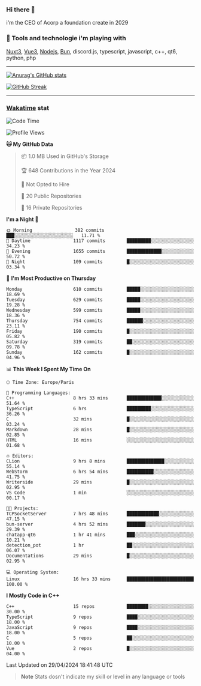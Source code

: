 ### Hi there 👋

i'm the CEO of Acorp a foundation create in 2029  

### 🧰 Tools and technologie i'm playing with

[Nuxt3](https://nuxt.com), [Vue3](https://vuejs.org/), [Nodejs](https://nodejs.org), [Bun](https://bun.sh/), discord.js, typescript, javascript, c++, qt6, python, php

---

[![Anurag's GitHub stats](https://github-readme-stats.vercel.app/api?username=ackimixs&show_icons=true&theme=github_dark&count_private=true)](https://www.ackimixs.xyz)

[![GitHub Streak](https://github-readme-streak-stats.herokuapp.com?user=Ackimixs&theme=github-dark-blue&date_format=j%20M%5B%20Y%5D&mode=weekly)](https://git.io/streak-stats)

---
 
 ### [Wakatime](https://wakatime.com/) stat

<!--START_SECTION:waka-->
![Code Time](http://img.shields.io/badge/Code%20Time-1%2C052%20hrs%2058%20mins-blue)

![Profile Views](http://img.shields.io/badge/Profile%20Views-0-blue)

**🐱 My GitHub Data** 

> 📦 1.0 MB Used in GitHub's Storage 
 > 
> 🏆 648 Contributions in the Year 2024
 > 
> 🚫 Not Opted to Hire
 > 
> 📜 20 Public Repositories 
 > 
> 🔑 16 Private Repositories 
 > 
**I'm a Night 🦉** 

```text
🌞 Morning                382 commits         ███░░░░░░░░░░░░░░░░░░░░░░   11.71 % 
🌆 Daytime                1117 commits        █████████░░░░░░░░░░░░░░░░   34.23 % 
🌃 Evening                1655 commits        █████████████░░░░░░░░░░░░   50.72 % 
🌙 Night                  109 commits         █░░░░░░░░░░░░░░░░░░░░░░░░   03.34 % 
```
📅 **I'm Most Productive on Thursday** 

```text
Monday                   610 commits         █████░░░░░░░░░░░░░░░░░░░░   18.69 % 
Tuesday                  629 commits         █████░░░░░░░░░░░░░░░░░░░░   19.28 % 
Wednesday                599 commits         █████░░░░░░░░░░░░░░░░░░░░   18.36 % 
Thursday                 754 commits         ██████░░░░░░░░░░░░░░░░░░░   23.11 % 
Friday                   190 commits         █░░░░░░░░░░░░░░░░░░░░░░░░   05.82 % 
Saturday                 319 commits         ██░░░░░░░░░░░░░░░░░░░░░░░   09.78 % 
Sunday                   162 commits         █░░░░░░░░░░░░░░░░░░░░░░░░   04.96 % 
```


📊 **This Week I Spent My Time On** 

```text
🕑︎ Time Zone: Europe/Paris

💬 Programming Languages: 
C++                      8 hrs 33 mins       █████████████░░░░░░░░░░░░   51.64 % 
TypeScript               6 hrs               █████████░░░░░░░░░░░░░░░░   36.26 % 
C                        32 mins             █░░░░░░░░░░░░░░░░░░░░░░░░   03.24 % 
Markdown                 28 mins             █░░░░░░░░░░░░░░░░░░░░░░░░   02.85 % 
HTML                     16 mins             ░░░░░░░░░░░░░░░░░░░░░░░░░   01.68 % 

🔥 Editors: 
CLion                    9 hrs 8 mins        ██████████████░░░░░░░░░░░   55.14 % 
WebStorm                 6 hrs 54 mins       ██████████░░░░░░░░░░░░░░░   41.75 % 
Writerside               29 mins             █░░░░░░░░░░░░░░░░░░░░░░░░   02.95 % 
VS Code                  1 min               ░░░░░░░░░░░░░░░░░░░░░░░░░   00.17 % 

🐱‍💻 Projects: 
TCPSocketServer          7 hrs 48 mins       ████████████░░░░░░░░░░░░░   47.15 % 
bun-server               4 hrs 52 mins       ███████░░░░░░░░░░░░░░░░░░   29.39 % 
chatapp-qt6              1 hr 41 mins        ███░░░░░░░░░░░░░░░░░░░░░░   10.21 % 
detection_pot            1 hr                ██░░░░░░░░░░░░░░░░░░░░░░░   06.07 % 
Documentations           29 mins             █░░░░░░░░░░░░░░░░░░░░░░░░   02.95 % 

💻 Operating System: 
Linux                    16 hrs 33 mins      █████████████████████████   100.00 % 
```

**I Mostly Code in C++** 

```text
C++                      15 repos            ████████░░░░░░░░░░░░░░░░░   30.00 % 
TypeScript               9 repos             ████░░░░░░░░░░░░░░░░░░░░░   18.00 % 
JavaScript               9 repos             ████░░░░░░░░░░░░░░░░░░░░░   18.00 % 
C                        5 repos             ██░░░░░░░░░░░░░░░░░░░░░░░   10.00 % 
Vue                      2 repos             █░░░░░░░░░░░░░░░░░░░░░░░░   04.00 % 
```




 Last Updated on 29/04/2024 18:41:48 UTC
<!--END_SECTION:waka-->

> **Note**
> Stats dosn't indicate my skill or level in any language or tools
